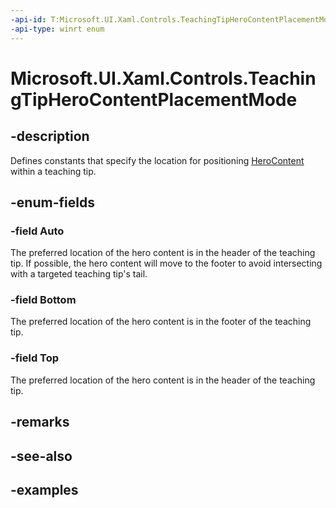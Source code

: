 ```yaml
---
-api-id: T:Microsoft.UI.Xaml.Controls.TeachingTipHeroContentPlacementMode
-api-type: winrt enum
---
```


# Microsoft.UI.Xaml.Controls.TeachingTipHeroContentPlacementMode

<!--
public enum TeachingTipHeroContentPlacementMode
-->

## -description

Defines constants that specify the location for positioning [HeroContent](../microsoft.ui.xaml.controls/teachingtip_herocontent.md) within a teaching tip.

## -enum-fields

### -field Auto

The preferred location of the hero content is in the header of the teaching tip. 
If possible, the hero content will move to the footer to avoid intersecting with a targeted teaching tip's tail.

### -field Bottom

The preferred location of the hero content is in the footer of the teaching tip.

### -field Top

The preferred location of the hero content is in the header of the teaching tip.

## -remarks

## -see-also

## -examples

